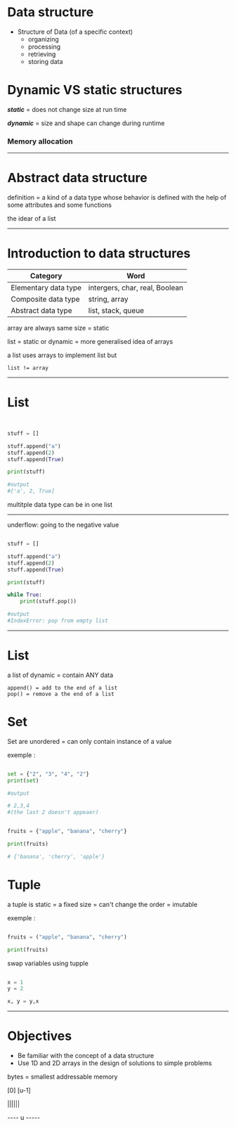 
# Data structure

- Structure of Data (of a specific context)
    - organizing
    - processing
    - retrieving
    - storing data

# Dynamic VS static structures

***static*** = does not change size at run time

***dynamic*** = size and shape can change during runtime

### Memory allocation

---

# Abstract data structure

definition = a kind of a data type whose behavior is defined with the help of some attributes and some functions

the idear of a list

---

# Introduction to data structures

|Category|Word|
|-|-|
|Elementary data type|intergers, char, real, Boolean|
|Composite data type|string, array|
|Abstract data type|list, stack, queue|

array are always same size = static

list = static or dynamic = more generalised idea of arrays

a list uses arrays to implement list but 

    list != array

---

# List

```python


stuff = []

stuff.append("a")
stuff.append(2)
stuff.append(True)

print(stuff)

#output
#['a', 2, True]

```
multitple data type can be in one list

---

underflow: going to the negative value

```python

stuff = []

stuff.append("a")
stuff.append(2)
stuff.append(True)

print(stuff)

while True:
    print(stuff.pop())

#output
#IndexError: pop from empty list

```

---

# List

a list of dynamic = contain ANY data

    append() = add to the end of a list
    pop() = remove a the end of a list

# Set

Set are unordered = can only contain instance of a value

exemple :

```python

set = {"2", "3", "4", "2"}
print(set)

#output

# 2,3,4
#(the last 2 doesn't appeaer)

```

```python

fruits = {"apple", "banana", "cherry"}

print(fruits)

# {'banana', 'cherry', 'apple'}

```


# Tuple

a tuple is static = a fixed size = can't change the order = imutable

exemple :

```python

fruits = ("apple", "banana", "cherry")

print(fruits)

```

swap variables using tupple

```python

x = 1
y = 2

x, y = y,x

```

---

# Objectives

- Be familiar with the concept of a data structure
- Use 1D and 2D arrays in the design of solutions to simple problems

bytes = smallest addressable memory

[0]  [u-1]

||||||

---- u -----